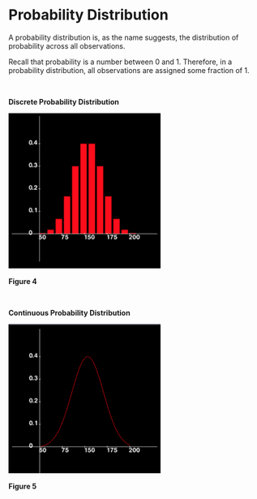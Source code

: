 # Probability Distribution

A probability distribution is, as the name suggests, the distribution of probability across all observations.

Recall that probability is a number between 0 and 1. Therefore, in a probability distribution, all observations are assigned some fraction of 1.

<br/>

**Discrete Probability Distribution**

<img src="./pmf.png" width="300" />

**Figure 4**

<br/>

**Continuous Probability Distribution**

<img src="./pdf.png" width="300" />

**Figure 5**